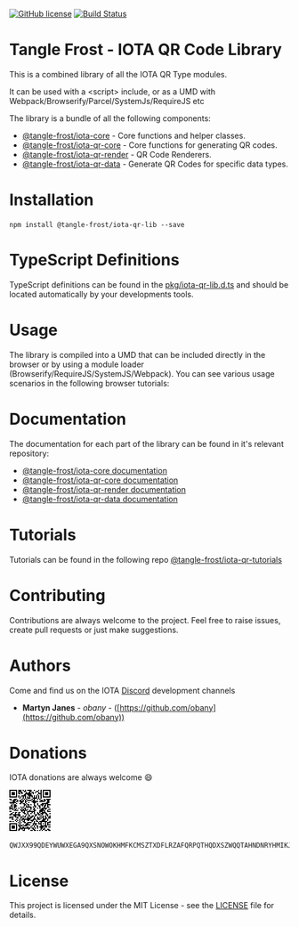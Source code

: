 [![GitHub license](https://img.shields.io/badge/license-MIT-blue.svg)](https://raw.githubusercontent.com/tangle-frost/iota-qr-lib/master/LICENSE) [![Build Status](https://travis-ci.org/tangle-frost/iota-qr-lib.svg?branch=master)](https://travis-ci.org/tangle-frost/iota-qr-lib) 

# Tangle Frost - IOTA QR Code Library

This is a combined library of all the IOTA QR Type modules.

It can be used with a \<script\> include, or as a UMD with Webpack/Browserify/Parcel/SystemJs/RequireJS etc

The library is a bundle of all the following components:

* [@tangle-frost/iota-core](https://github.com/tangle-frost/iota-core) - Core functions and helper classes.
* [@tangle-frost/iota-qr-core](https://github.com/tangle-frost/iota-qr-core) - Core functions for generating QR codes.
* [@tangle-frost/iota-qr-render](https://github.com/tangle-frost/iota-qr-render) - QR Code Renderers.
* [@tangle-frost/iota-qr-data](https://github.com/tangle-frost/iota-qr-data) - Generate QR Codes for specific data types.

# Installation

```shell
npm install @tangle-frost/iota-qr-lib --save
```

# TypeScript Definitions

TypeScript definitions can be found in the [pkg/iota-qr-lib.d.ts](https://github.com/tangle-frost/iota-qr-lib/blob/master/pkg/iota-qr-lib.d.ts) and should be located automatically by your developments tools.

# Usage

The library is compiled into a UMD that can be included directly in the browser or by using a module loader (Browserify/RequireJS/SystemJS/Webpack). You can see various usage scenarios in the following browser tutorials:

# Documentation

The documentation for each part of the library can be found in it's relevant repository:

* [@tangle-frost/iota-core documentation](https://github.com/tangle-frost/iota-core/blob/master/docs/README.md)
* [@tangle-frost/iota-qr-core documentation](https://github.com/tangle-frost/iota-qr-core/blob/master/docs/README.md)
* [@tangle-frost/iota-qr-render documentation](https://github.com/tangle-frost/iota-qr-render/blob/master/docs/README.md)
* [@tangle-frost/iota-qr-data documentation](https://github.com/tangle-frost/iota-qr-data/blob/master/docs/README.md)

# Tutorials

Tutorials can be found in the following repo [@tangle-frost/iota-qr-tutorials](https://github.com/tangle-frost/iota-qr-tutorials)

# Contributing

Contributions are always welcome to the project. Feel free to raise issues, create pull requests or just make suggestions.

# Authors

Come and find us on the IOTA [Discord](https://discordapp.com/invite/fNGZXvh) development channels

* **Martyn Janes** - *obany* - ([https://github.com/obany](https://github.com/obany))

# Donations

IOTA donations are always welcome :smile:

![QR Code for Trinity](https://raw.githubusercontent.com/tangle-frost/iota-qr-lib/master/donation.png)

```shell
QWJXX99QDEYWUWXEGA9QXSNOWOKHMFKCMSZTXDFLRZAFQRPQTHQDXSZWQQTAHNDNRYHMIKJYWQLKTFHBWSAOJDHAMB
```

# License

This project is licensed under the MIT License - see the [LICENSE](https://github.com/tangle-frost/iota-qr-lib/blob/master/LICENSE) file for details.
